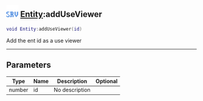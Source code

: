## <img src="../../.gitbook/assets/server.png" width="32" height="32" /> [Entity](../entity/README.md):addUseViewer

```lua
void Entity:addUseViewer(id)
```

Add the ent id as a use viewer

------
## Parameters

| Type   | Name | Description | Optional |
| ------ | ---- | ----------- | -------: |
| number | id | No description |  |

